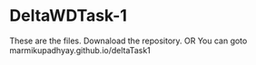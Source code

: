 # DeltaWDTask-1
These are the files.
Downaload the repository.
OR
You can goto marmikupadhyay.github.io/deltaTask1

